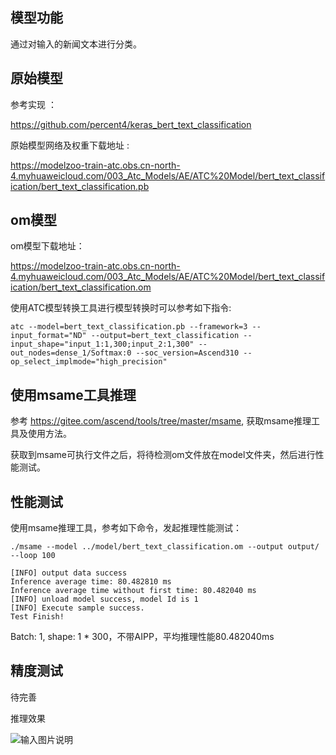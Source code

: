 ## 模型功能

通过对输入的新闻文本进行分类。

## 原始模型

参考实现 ：

https://github.com/percent4/keras_bert_text_classification

原始模型网络及权重下载地址 :

https://modelzoo-train-atc.obs.cn-north-4.myhuaweicloud.com/003_Atc_Models/AE/ATC%20Model/bert_text_classification/bert_text_classification.pb


## om模型

om模型下载地址：

https://modelzoo-train-atc.obs.cn-north-4.myhuaweicloud.com/003_Atc_Models/AE/ATC%20Model/bert_text_classification/bert_text_classification.om

使用ATC模型转换工具进行模型转换时可以参考如下指令:

```
atc --model=bert_text_classification.pb --framework=3 --input_format="ND" --output=bert_text_classification --input_shape="input_1:1,300;input_2:1,300" --out_nodes=dense_1/Softmax:0 --soc_version=Ascend310 --op_select_implmode="high_precision"
```

## 使用msame工具推理

参考 https://gitee.com/ascend/tools/tree/master/msame, 获取msame推理工具及使用方法。

获取到msame可执行文件之后，将待检测om文件放在model文件夹，然后进行性能测试。

## 性能测试

使用msame推理工具，参考如下命令，发起推理性能测试： 

```
./msame --model ../model/bert_text_classification.om --output output/ --loop 100
```

```
[INFO] output data success
Inference average time: 80.482810 ms
Inference average time without first time: 80.482040 ms
[INFO] unload model success, model Id is 1
[INFO] Execute sample success.
Test Finish!
```

Batch: 1, shape: 1 * 300，不带AIPP，平均推理性能80.482040ms

## 精度测试

待完善

推理效果

![输入图片说明](https://images.gitee.com/uploads/images/2021/0303/110711_3812818d_5302634.png "屏幕截图.png")
